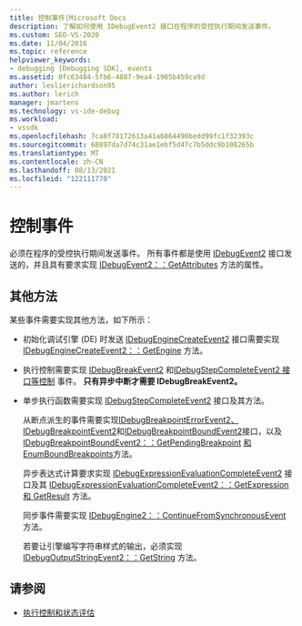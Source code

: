 ```yaml
---
title: 控制事件|Microsoft Docs
description: 了解如何使用 IDebugEvent2 接口在程序的受控执行期间发送事件。
ms.custom: SEO-VS-2020
ms.date: 11/04/2016
ms.topic: reference
helpviewer_keywords:
- debugging [Debugging SDK], events
ms.assetid: 0fc63484-5fb6-4887-9ea4-1905b459ca9d
author: leslierichardson95
ms.author: lerich
manager: jmartens
ms.technology: vs-ide-debug
ms.workload:
- vssdk
ms.openlocfilehash: 7ca8f78172613a41a6864490bedd99fc1f32393c
ms.sourcegitcommit: 68897da7d74c31ae1ebf5d47c7b5ddc9b108265b
ms.translationtype: MT
ms.contentlocale: zh-CN
ms.lasthandoff: 08/13/2021
ms.locfileid: "122111770"
---
```

# <a name="control-events"></a>控制事件
必须在程序的受控执行期间发送事件。 所有事件都是使用 [IDebugEvent2](../../extensibility/debugger/reference/idebugevent2.md) 接口发送的，并且具有要求实现 [IDebugEvent2：：GetAttributes](../../extensibility/debugger/reference/idebugevent2-getattributes.md) 方法的属性。

## <a name="additional-methods"></a>其他方法
 某些事件需要实现其他方法，如下所示：

- 初始化调试引擎 (DE) 时发送 [IDebugEngineCreateEvent2](../../extensibility/debugger/reference/idebugenginecreateevent2.md) 接口需要实现 [IDebugEngineCreateEvent2：：GetEngine](../../extensibility/debugger/reference/idebugenginecreateevent2-getengine.md) 方法。

- 执行控制需要实现 [IDebugBreakEvent2](../../extensibility/debugger/reference/idebugbreakevent2.md) 和[IDebugStepCompleteEvent2 接口等控制](../../extensibility/debugger/reference/idebugstepcompleteevent2.md) 事件。 **只有异步中断才需要 IDebugBreakEvent2。**

- 单步执行函数需要实现 [IDebugStepCompleteEvent2](../../extensibility/debugger/reference/idebugstepcompleteevent2.md) 接口及其方法。

  从断点派生的事件需要实现[IDebugBreakpointErrorEvent2、IDebugBreakpointEvent2](../../extensibility/debugger/reference/idebugbreakpointerrorevent2.md)和[IDebugBreakpointBoundEvent2](../../extensibility/debugger/reference/idebugbreakpointboundevent2.md)接口，以及[IDebugBreakpointBoundEvent2：：GetPendingBreakpoint](../../extensibility/debugger/reference/idebugbreakpointboundevent2-getpendingbreakpoint.md) [和 EnumBoundBreakpoints](../../extensibility/debugger/reference/idebugbreakpointboundevent2-enumboundbreakpoints.md)方法。 [](../../extensibility/debugger/reference/idebugbreakpointevent2.md)

  异步表达式计算要求实现 [IDebugExpressionEvaluationCompleteEvent2](../../extensibility/debugger/reference/idebugexpressionevaluationcompleteevent2.md) 接口及其 [IDebugExpressionEvaluationCompleteEvent2：：GetExpression](../../extensibility/debugger/reference/idebugexpressionevaluationcompleteevent2-getexpression.md)[和 GetResult](../../extensibility/debugger/reference/idebugexpressionevaluationcompleteevent2-getresult.md) 方法。

  同步事件需要实现 [IDebugEngine2：：ContinueFromSynchronousEvent](../../extensibility/debugger/reference/idebugengine2-continuefromsynchronousevent.md) 方法。

  若要让引擎编写字符串样式的输出，必须实现 [IDebugOutputStringEvent2：：GetString](../../extensibility/debugger/reference/idebugoutputstringevent2-getstring.md) 方法。

## <a name="see-also"></a>请参阅
- [执行控制和状态评估](../../extensibility/debugger/execution-control-and-state-evaluation.md)
